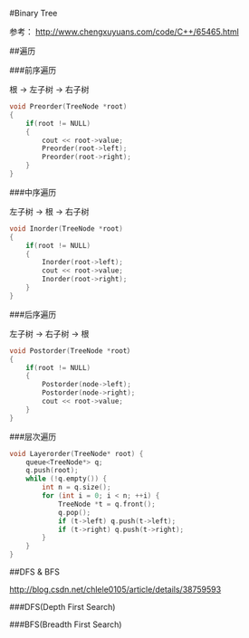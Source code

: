 #Binary Tree

参考： http://www.chengxuyuans.com/code/C++/65465.html

##遍历

###前序遍历

根 -> 左子树 -> 右子树

```C++
void Preorder(TreeNode *root)	
{
	if(root != NULL)
	{
		cout << root->value;
		Preorder(root->left);
		Preorder(root->right);
	}
}
```

###中序遍历

左子树 -> 根 -> 右子树

```C++
void Inorder(TreeNode *root)
{
	if(root != NULL)
	{
		Inorder(root->left);
		cout << root->value;	
		Inorder(root->right);
	}
}
```

###后序遍历

左子树 -> 右子树 -> 根

```C++
void Postorder(TreeNode *root）
{
	if(root != NULL)
	{
		Postorder(node->left);
		Postorder(node->right);
		cout << root->value;
	}
}
```

###层次遍历

```C++
void Layerorder(TreeNode* root) {
	queue<TreeNode*> q;
	q.push(root);
	while (!q.empty()) {
		int n = q.size();
		for (int i = 0; i < n; ++i) {
			TreeNode *t = q.front();
			q.pop();
			if (t->left) q.push(t->left);
			if (t->right) q.push(t->right);
		}
	}
}
```

##DFS & BFS

http://blog.csdn.net/chlele0105/article/details/38759593

###DFS(Depth First Search)

###BFS(Breadth First Search)

